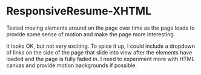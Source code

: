 # ResponsiveResume-XHTML
Tested moving elements around on the page over time as the page loads to provide some sense of motion and make the page more interesting.

It looks OK, but not very exciting.  To spice it up, I could include a dropdown of links on the side of the page that slide into view after the elements have loaded and the page is fully faded in.  I need to experiment more with HTML canvas and provide motion backgrounds if possible.
